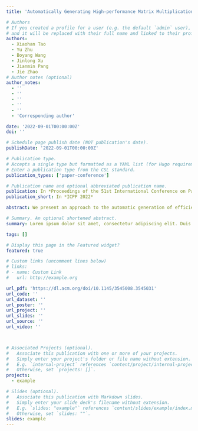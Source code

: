 ```yaml
---
title: 'Automatically Generating High-performance Matrix Multiplication Kernels on the Latest Sunway Processor'

# Authors
# If you created a profile for a user (e.g. the default `admin` user), write the username (folder name) here
# and it will be replaced with their full name and linked to their profile.
authors:
  - Xiaohan Tao
  - Yu Zhu
  - Boyang Wang
  - Jinlong Xu
  - Jianmin Pang
  - Jie Zhao
# Author notes (optional)
author_notes:
  - ''
  - ''
  - ''
  - ''
  - ''
  - 'Corresponding author'

date: '2022-09-01T00:00:00Z'
doi: ''

# Schedule page publish date (NOT publication's date).
publishDate: '2022-09-01T00:00:00Z'

# Publication type.
# Accepts a single type but formatted as a YAML list (for Hugo requirements).
# Enter a publication type from the CSL standard.
publication_types: ['paper-conference']

# Publication name and optional abbreviated publication name.
publication: In *Proceedings of the 51st International Conference on Parallel Processing*
publication_short: In *ICPP 2022*

abstract: We present an approach to the automatic generation of efficient matrix multiplication code on the latest Sunway processor, which will be employed by the next-generation machine of Sunway TaihuLight, one of the fastest supercomputers on earth. The method allows users to write simple C code and automatically generates high-performance matrix multiplication kernels. It uses polyhedral transformations to implement rapid compute decomposition, data exchanges across memory hierarchy and memory latency hiding. An assembly routine is finally integrated into the generated kernels. While achieving up to 90.14% of the theoretical peak performance, our method surpasses a highly tuned library by 9.44%. Compared with existing techniques, our approach reduces the software development life cycle to generate efficient matrix code from months to seconds. We also take into account batched matrix multiplication and some fusion patterns for deep learning (DL), outperforming the library-based implementations by 1.30 × and 1.67 ×.

# Summary. An optional shortened abstract.
summary: Lorem ipsum dolor sit amet, consectetur adipiscing elit. Duis posuere tellus ac convallis placerat. Proin tincidunt magna sed ex sollicitudin condimentum.

tags: []

# Display this page in the Featured widget?
featured: true

# Custom links (uncomment lines below)
# links:
# - name: Custom Link
#   url: http://example.org

url_pdf: 'https://dl.acm.org/doi/10.1145/3545008.3545031'
url_code: ''
url_dataset: ''
url_poster: ''
url_project: ''
url_slides: ''
url_source: ''
url_video: ''



# Associated Projects (optional).
#   Associate this publication with one or more of your projects.
#   Simply enter your project's folder or file name without extension.
#   E.g. `internal-project` references `content/project/internal-project/index.md`.
#   Otherwise, set `projects: []`.
projects:
  - example

# Slides (optional).
#   Associate this publication with Markdown slides.
#   Simply enter your slide deck's filename without extension.
#   E.g. `slides: "example"` references `content/slides/example/index.md`.
#   Otherwise, set `slides: ""`.
slides: example
---
```


<!-- {{% callout note %}}
Click the _Cite_ button above to demo the feature to enable visitors to import publication metadata into their reference management software.
{{% /callout %}}

{{% callout note %}}
Create your slides in Markdown - click the _Slides_ button to check out the example.
{{% /callout %}}

Add the publication's **full text** or **supplementary notes** here. You can use rich formatting such as including [code, math, and images](https://docs.hugoblox.com/content/writing-markdown-latex/). -->
